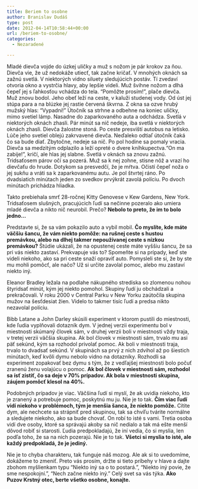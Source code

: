 ```yaml
---
title: Beriem to osobne
author: Branislav Dudáš
type: post
date: 2012-04-14T10:58:44+00:00
url: /beriem-to-osobne/
categories:
  - Nezaradené

---
```

Mladé dievča vojde do úzkej uličky a muž s nožom je pár krokov za ňou. Dievča vie, že už nedokáže utiecť, tak začne kričať. V mnohých oknách sa zažnú svetlá. V niektorých vidno siluety sledujúcich postáv. Tí zvedaví otvoria okno a vystrčia hlavy, aby lepšie videli. Muž švihne nožom a dlhá čepeľ jej s ľahkosťou vchádza do tela. “Pomôžte prosím!”, plače dievča. Muž znovu bodol. Jeho obeť leží na ceste, v kaluži studenej vody. Od úst jej stúpa para a na blúzke jej rastie červená škvrna. Z okna sa ozve hrubý mužský hlas: “Vypadni!” Útočník sa strhne a odbehne na koniec uličky, mimo svetiel lámp. Nasadne do zaparkovaného auta a odchádza. Svetlá v niektorých oknách zhasli. Pár minút sa nič nedeje, iba svetlá v niektorých oknách zhasli. Dievča žalostne stoná. Po ceste presviští autobus na letisko. Lúče jeho svetiel oblejú zakrvavené dievča. Neďaleko odtiaľ útočník čaká čo sa bude diať. Zbytočne, nedeje sa nič. Po pol hodine sa pomaly vracia. Dievča sa medzitým odplazilo a leží opreté o dvere kníhkupectva.“On ma zabije!”, kričí, ale hlas jej slabne. Svetlá v oknách sa znovu zažnú. Tridsaťosem párov očí sa pozerá. Muž sa k nej zohne, stisne nôž a vrazí ho dievčaťu do hrude. Dotykom sa presvedčí, že je mŕtva. Očistí čepeľ noža o jej sukňu a vráti sa k zaparkovanému autu. Je pol štvrtej ráno. Po dvadsiatich minútach jeden zo svedkov prvýkrát zavolá políciu. Po dvoch minútach prichádza hliadka.<!--more-->

Takto prebiehala smrť 28-ročnej Kitty Genovese v Kew Gardens, New York. Tridsaťosem slušných, pracujúcich ľudí sa nečinne pozeralo ako umiera mladé dievča a nikto nič neurobil. Prečo? **Nebolo to preto, že im to bolo jedno…**

Predstavte si, že sa vám pokazilo auto a vybil mobil. **Čo myslíte, kde máte väčšiu šancu, že vám niekto pomôže: na rušnej ceste s hustou premávkou, alebo na dlhej takmer nepoužívanej ceste s nízkou premávkou?** Štúdie ukázali, že na opustenej ceste máte vyššiu šancu, že sa pri vás niekto zastaví. Prekvapuje vás to? Spomeňte si na prípady, keď ste videli niekoho, ako sa pri ceste snaží opraviť auto. Pomysleli ste si, že by ste mu mohli pomôcť, ale načo? Už si určite zavolal pomoc, alebo mu zastaví niekto iný.

Eleanor Bradley ležala na podlahe nákupného strediska so zlomenou nohou štyridsať minút, kým jej niekto pomohol. Skupiny ľudí ju obchádzali a prekračovali. V roku 2000 v Central Parku v New Yorku zaútočila skupina mužov na šesťdesiat žien. Videlo to takmer tisíc ľudí a predsa nikto nezavolal políciu.

Bibb Latane a John Darley skúsili experiment v ktorom pustili do miestnosti, kde ľudia vyplňovali dotazník dym. V jednej verzii experimentu bol v miestnosti skúmaný človek sám, v druhej verzii boli v miestnosti vždy traja, v tretej verzii väčšia skupina. Ak bol človek v miestnosti sám, trvalo mu asi päť sekúnd, kým sa rozhodol privolať pomoc. Ak boli v miestnosti traja, trvalo to dvadsať sekúnd. V skupinách sa prvý z nich zdvihol až po šiestich minútach, keď kvôli dymu nebolo vidno na dotazníky. Rozhodli sa experiment zopakovať bez dymu s tým, že z vedľajšej miestnosti bolo počuť zranenú ženu volajúcu o pomoc. **Ak bol človek v miestnosti sám, rozhodol sa ísť zistiť, čo sa deje v 70% prípadov. Ak bola v miestnosti skupina, záujem pomôcť klesol na 40%.**

Podobných prípadov je viac. Väčšina ľudí si myslí, že ak uvidia niekoho, kto je zranený a potrebuje pomoc, poskytnú mu ju. Nie je to tak. **Čím viac ľudí vidí niekoho v problémoch, tým je menšia šanca, že niekto pomôže.** Cítite dym, ale nechcete sa strápniť pred skupinou, tak sa chvíľu tvárite normálne a sledujete niekoho, ako sa bude chovať. On robí to isté s vami. Tretia osoba vidí dve osoby, ktoré sa správajú akoby sa nič nedialo a tak má ešte menší dôvod robiť si starosti. Ľudia predpokladajú, že iní vedia, čo si myslia, len podľa toho, že sa na nich pozerajú. Nie je to tak. **Všetci si myslia to isté, ale každý predpokladá, že je jediný.**

Nie je to chyba charakteru, tak funguje náš mozog. Ale ak si to uvedomíme, dokážeme to zmeniť. Preto vás prosím, držte si tieto príbehy v hlave a dajte zbohom myšlienkam typu “Niekto iný sa o to postará.”, “Niekto iný povie, že sme nespokojní.”, “Nech začne niekto iný.” Celý svet sa vás týka. **Ako Puzov Krstný otec, berte všetko osobne, konajte.**